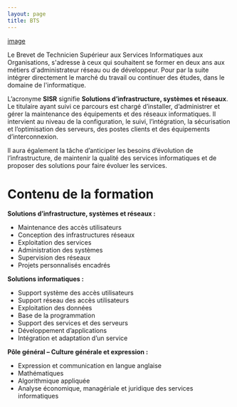 ```yaml
---
layout: page
title: BTS
---
```


[image](https://studyadv.s3.amazonaws.com/production/schools/images/000/006/066/original/Logo-ITIC-Paris_kit_com.png)

Le Brevet de Technicien Supérieur aux Services Informatiques aux Organisations, s'adresse à ceux qui souhaitent se former en deux ans aux métiers d'administrateur réseau ou de développeur. Pour par la suite intégrer directement le marché du travail ou continuer des études, dans le domaine de l'informatique.

L’acronyme **SISR** signifie **Solutions d’infrastructure, systèmes et réseaux**. Le titulaire ayant suivi ce parcours est chargé d’installer, d’administrer et gérer la maintenance des équipements et des réseaux informatiques. Il intervient au niveau de la configuration, le suivi, l’intégration, la sécurisation et l’optimisation des serveurs, des postes clients et des équipements d’interconnexion.

Il aura également la tâche d’anticiper les besoins d’évolution de l’infrastructure, de maintenir la qualité des services informatiques et de proposer des solutions pour faire évoluer les services.

# Contenu de la formation

**Solutions d’infrastructure, systèmes et réseaux :**

- Maintenance des accès utilisateurs
- Conception des infrastructures réseaux
- Exploitation des services
- Administration des systèmes
- Supervision des réseaux
- Projets personnalisés encadrés

**Solutions informatiques :**

- Support système des accès utilisateurs
- Support réseau des accès utilisateurs
- Exploitation des données
- Base de la programmation
- Support des services et des serveurs
- Développement d’applications
- Intégration et adaptation d’un service

**Pôle général – Culture générale et expression :**

- Expression et communication en langue anglaise
- Mathématiques
- Algorithmique appliquée
- Analyse économique, managériale et juridique des services informatiques

